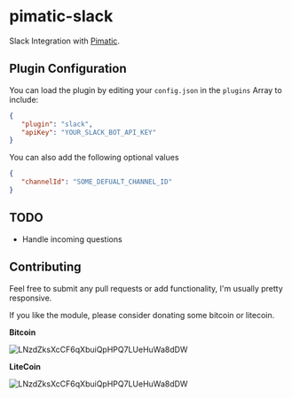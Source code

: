 # pimatic-slack

Slack Integration with [Pimatic](https://pimatic.org).


## Plugin Configuration

You can load the plugin by editing your `config.json` in the `plugins` Array to include:

```json
{
   "plugin": "slack",
   "apiKey": "YOUR_SLACK_BOT_API_KEY"
}
```

You can also add the following optional values
```json
{
   "channelId": "SOME_DEFUALT_CHANNEL_ID"
}
```

## TODO

- Handle incoming questions

## Contributing

Feel free to submit any pull requests or add functionality, I'm usually pretty responsive.

If you like the module, please consider donating some bitcoin or litecoin.

**Bitcoin**

![LNzdZksXcCF6qXbuiQpHPQ7LUeHuWa8dDW](http://i.imgur.com/9rsCfv5.png?1)

**LiteCoin**

![LNzdZksXcCF6qXbuiQpHPQ7LUeHuWa8dDW](http://i.imgur.com/yF1RoHp.png?1)
